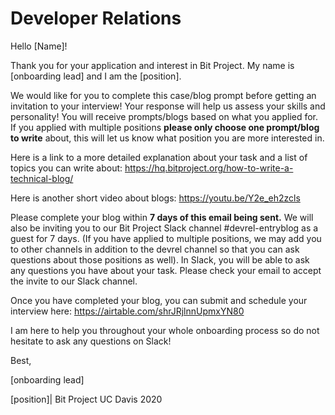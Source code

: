 # Developer Relations

Hello [Name]! 

Thank you for your application and interest in Bit Project.  My name is [onboarding lead] and I am the [position].

We would like for you to complete this case/blog prompt before getting an invitation to your interview! Your response will help us assess your skills and personality! You will receive prompts/blogs based on what you applied for. If you applied with multiple positions **please only choose one prompt/blog to write** about, this will let us know what position you are more interested in.

Here is a link to a more detailed explanation about your task and a list of topics you can write about: https://hq.bitproject.org/how-to-write-a-technical-blog/

Here is another short video about blogs: https://youtu.be/Y2e_eh2zcls

Please complete your blog within **7 days of this email being sent.** We will also be inviting you to our Bit Project Slack channel #devrel-entryblog as a guest for 7 days. (If you have applied to multiple positions, we may add you to other channels in addition to the devrel channel so that you can ask questions about those positions as well). In Slack, you will be able to ask any questions you have about your task. Please check your email to accept the invite to our Slack channel.

Once you have completed your blog, you can submit and schedule your interview here:
https://airtable.com/shrJRjlnnUpmxYN80


I am here to help you throughout your whole onboarding process so do not hesitate to ask any questions on Slack! 

Best,

[onboarding lead]

[position]| Bit Project UC Davis 2020
